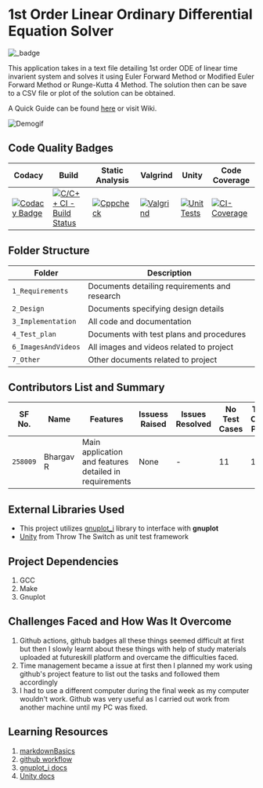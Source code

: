 # 1st Order Linear Ordinary Differential Equation Solver

![_badge](https://img.shields.io/badge/Project-FOLODE%20Solver-blue?style=for-the-badge&logo=C)

This application takes in a text file detailing 1st order ODE of linear time invarient system and solves it using Euler Forward Method or Modified Euler Forward Method or Runge-Kutta 4 Method. The solution then can be save to a CSV file or plot of the solution can be obtained.

A Quick Guide can be found [here](7_Other/quickguid.md) or visit Wiki.

![Demogif](./6_ImagesAndVideos/folodesolver.gif)

## Code Quality Badges

| Codacy | Build | Static Analysis | Valgrind | Unity | Code Coverage|
|-|-|-|-|-|-|
| [![Codacy Badge](https://app.codacy.com/project/badge/Grade/0eeda194d63a4ac49703bf8a1344102c)](https://www.codacy.com/gh/bgvmysore/miniproject_stepin/dashboard?utm_source=github.com&amp;utm_medium=referral&amp;utm_content=bgvmysore/miniproject_stepin&amp;utm_campaign=Badge_Grade) | [![C/C++ CI - Build Status](https://github.com/bgvmysore/miniproject_stepin/actions/workflows/c-cpp.yml/badge.svg)](https://github.com/bgvmysore/miniproject_stepin/actions/workflows/c-cpp.yml) | [![Cppcheck](https://github.com/bgvmysore/miniproject_stepin/actions/workflows/cppcheck.yml/badge.svg)](https://github.com/bgvmysore/miniproject_stepin/actions/workflows/cppcheck.yml) | [![Valgrind](https://github.com/bgvmysore/miniproject_stepin/actions/workflows/valgrind.yml/badge.svg)](https://github.com/bgvmysore/miniproject_stepin/actions/workflows/valgrind.yml) | [![Unit Tests](https://github.com/bgvmysore/miniproject_stepin/actions/workflows/unity.yml/badge.svg)](https://github.com/bgvmysore/miniproject_stepin/actions/workflows/unity.yml) | [![CI-Coverage](https://github.com/bgvmysore/miniproject_stepin/actions/workflows/ci-coverage.yml/badge.svg)](https://github.com/bgvmysore/miniproject_stepin/actions/workflows/ci-coverage.yml)|

## Folder Structure

Folder             | Description
-------------------| -----------------------------------------
`1_Requirements`   | Documents detailing requirements and research
`2_Design`         | Documents specifying design details
`3_Implementation` | All code and documentation
`4_Test_plan`      | Documents with test plans and procedures
`6_ImagesAndVideos`| All images and videos related to project
`7_Other`          | Other documents related to project

## Contributors List and Summary

|SF No.   |  Name     |    Features    | Issuess Raised |Issues Resolved|No Test Cases|Test Case Pass|
|-|-|-|-|-|-|-|
|`258009` | Bhargav R | Main application and features detailed in requirements | None | - | 11 | 11 |

## External Libraries Used

*   This project utilizes [gnuplot_i](http://ndevilla.free.fr/gnuplot/) library to interface with **gnuplot**
*   [Unity](https://github.com/ThrowTheSwitch/Unity) from Throw The Switch as unit test framework

## Project Dependencies

1.  GCC
2.  Make
3.  Gnuplot

## Challenges Faced and How Was It Overcome

1.  Github actions, github badges all these things seemed difficult at first but then I slowly learnt about these things with help of study materials uploaded at futureskill platform and overcame the difficulties faced.
2.  Time management became a issue at first then I planned my work using github's project feature to list out the tasks and followed them accordingly
3.  I had to use a different computer during the final week as my computer wouldn't work. Github was very useful as I carried out work from another machine until my PC was fixed.

## Learning Resources

1.  [markdownBasics](https://guides.github.com/features/mastering-markdown/)
2.  [github workflow](https://docs.github.com/en/actions/learn-github-action)
3.  [gnuplot_i docs](http://ndevilla.free.fr/gnuplot/gnuplot_i/index.html)
4.  [Unity docs](https://github.com/ThrowTheSwitch/Unity/tree/master/docs)
